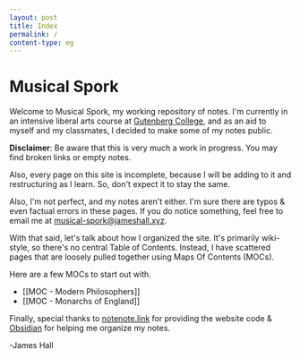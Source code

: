 ```yaml
---
layout: post
title: Index
permalink: /
content-type: eg
---
```

# Musical Spork
Welcome to Musical Spork, my working repository of notes. I'm currently in an intensive liberal arts course at [Gutenberg College](https://gutenberg.edu), and as an aid to myself and my classmates, I decided to make some of my notes public.

**Disclaimer**: Be aware that this is very much a work in progress. You may find broken links or empty notes. 

Also, every page on this site is incomplete, because I will be adding to it and restructuring as I learn. So, don't expect it to stay the same. 

Also, I'm not perfect, and my notes aren't either. I'm sure there are typos & even factual errors in these pages. If you do notice something, feel free to email me at [musical-spork@jameshall.xyz](mailto:musical-spork@jameshall.xyz). 

With that said, let's talk about how I organized the site. It's primarily wiki-style, so there's no central Table of Contents. Instead, I have scattered pages that are loosely pulled together using Maps Of Contents (MOCs). 

Here are a few MOCs to start out with.
- [[MOC - Modern Philosophers]]
- [[MOC - Monarchs of England]]

Finally, special thanks to [notenote.link](https://github.com/Maxence-L/notenote.link) for providing the website code & [Obsidian](https://obsidian.md) for helping me organize my notes.

-James Hall
